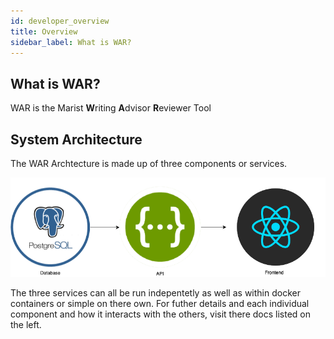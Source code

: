 ```yaml
---
id: developer_overview
title: Overview
sidebar_label: What is WAR?
---
```


## What is WAR?

WAR is the Marist **W**riting **A**dvisor **R**eviewer Tool

## System Architecture

The WAR Archtecture is made up of three components or services.


![System Architecture](./assets/SystemArchitecture.png)

The three services can all be run indepentetly as well as within docker containers or simple on there own. For futher details and each individual component and how it interacts with the others, visit there docs listed on the left.